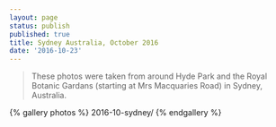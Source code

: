```yaml
---
layout: page
status: publish
published: true
title: Sydney Australia, October 2016
date: '2016-10-23'
---
```


> These photos were taken from around Hyde Park and the Royal Botanic Gardans
(starting at Mrs Macquaries Road) in Sydney, Australia.

{% gallery photos %}
  2016-10-sydney/
{% endgallery %}
